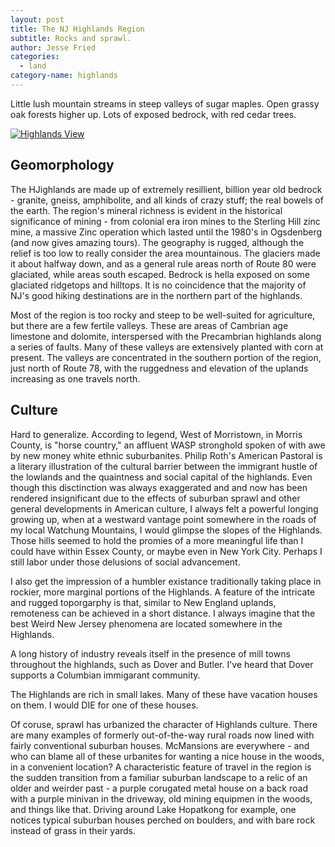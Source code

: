 ```yaml
---
layout: post
title: The NJ Highlands Region
subtitle: Rocks and sprawl.
author: Jesse Fried
categories:
  - land
category-name: highlands
---
```


Little lush mountain streams in steep valleys of sugar maples. Open grassy oak forests higher up. Lots of exposed bedrock, with red cedar trees.

<a href="{{ site.baseurl }}/images/highlands-view.jpg"><img src="{{ site.baseurl }}/images/highlands-view-800.jpg" alt="Highlands View" /></a>

## Geomorphology

The HJighlands are made up of extremely resillient, billion year old bedrock - granite, gneiss, amphibolite, and all kinds of crazy stuff; the real bowels of the earth. The region's mineral richness is evident in the historical significance of mining - from colonial era iron mines to the Sterling Hill zinc mine, a massive Zinc operation which lasted until the 1980's in Ogsdenberg (and now gives amazing tours). The geography is rugged, although the relief is too low to really consider the area mountainous. The glaciers made it about halfway down, and as a general rule areas north of Route 80 were glaciated, while areas south escaped. Bedrock is hella exposed on some glaciated ridgetops and hilltops. It is no coincidence that the majority of NJ's good hiking destinations are in the northern part of the highlands.

Most of the region is too rocky and steep to be well-suited for agriculture, but there are a few fertile valleys. These are areas of Cambrian age limestone and dolomite, interspersed with the Precambrian highlands along a series of faults. Many of these valleys are extensively planted with corn at present. The valleys are concentrated in the southern portion of the region, just north of Route 78, with the ruggedness and elevation of the uplands increasing as one travels north.

## Culture

Hard to generalize. According to legend, West of Morristown, in Morris County, is "horse country," an affluent WASP stronghold spoken of with awe by new money white ethnic suburbanites. Philip Roth's American Pastoral is a literary illustration of the cultural barrier between the immigrant hustle of the lowlands and the quaintness and social capital of the highlands. Even though this disctinction was always exaggerated and and now has been rendered insignificant due to the effects of suburban sprawl and other general developments in American culture, I always felt a powerful longing growing up, when at a westward vantage point somewhere in the roads of my local Watchung Mountains, I would glimpse the slopes of the Highlands. Those hills seemed to hold the promies of a more meaningful life than I could have within Essex County, or maybe even in New York City. Perhaps I still labor under those delusions of social advancement.

I also get the impression of a humbler existance traditionally taking place in rockier, more marginal portions of the Highlands. A feature of the intricate and rugged toporgarphy is that, similar to New England uplands, remoteness can be achieved in a short distance. I always imagine that the best Weird New Jersey phenomena are located somewhere in the Highlands.

A long history of industry reveals itself in the presence of mill towns throughout the highlands, such as Dover and Butler. I've heard that Dover supports a Columbian immigarant community.

The Highlands are rich in small lakes. Many of these have vacation houses on them. I would DIE for one of these houses.

Of coruse, sprawl has urbanized the character of Highlands culture. There are many examples of formerly out-of-the-way rural roads now lined with fairly conventional suburban houses. McMansions are everywhere - and who can blame all of these urbanites for wanting a nice house in the woods, in a convenient location? A characteristic feature of travel in the region is the sudden transition from a familiar suburban landscape to a relic of an older and weirder past - a purple corugated metal house on a back road with a purple minivan in the driveway, old mining equipmen in the woods, and things like that. Driving around Lake Hopatkong for example, one notices typical suburban houses perched on boulders, and with bare rock instead of grass in their yards.
